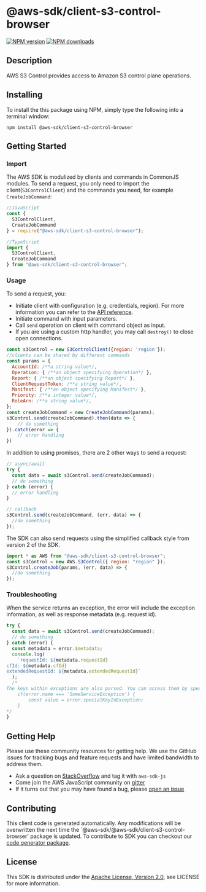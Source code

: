 # @aws-sdk/client-s3-control-browser

[![NPM version](https://img.shields.io/npm/v/@aws-sdk/client-s3-control-browser/preview.svg)](https://www.npmjs.com/package/@aws-sdk/client-s3-control-browser)
[![NPM downloads](https://img.shields.io/npm/dm/@aws-sdk/client-s3-control-browser.svg)](https://www.npmjs.com/package/@aws-sdk/client-s3-control-browser)

## Description

<p> AWS S3 Control provides access to Amazon S3 control plane operations. </p>

## Installing

To install the this package using NPM, simply type the following into a terminal window:

```
npm install @aws-sdk/client-s3-control-browser
```

## Getting Started

### Import

The AWS SDK is modulized by clients and commands in CommonJS modules. To send a request, you only need to import the client(`S3ControlClient`) and the commands you need, for example `CreateJobCommand`:

```javascript
//JavaScript
const {
  S3ControlClient,
  CreateJobCommand
} = require("@aws-sdk/client-s3-control-browser");
```

```javascript
//TypeScript
import {
  S3ControlClient,
  CreateJobCommand
} from "@aws-sdk/client-s3-control-browser";
```

### Usage

To send a request, you:

- Initiate client with configuration (e.g. credentials, region). For more information you can refer to the [API reference][].
- Initiate command with input parameters.
- Call `send` operation on client with command object as input.
- If you are using a custom http handler, you may call `destroy()` to close open connections.

```javascript
const s3Control = new S3ControlClient({region: 'region'});
//clients can be shared by different commands
const params = {
  AccountId: /**a string value*/,
  Operation: { /**an object specifying Operation*/ },
  Report: { /**an object specifying Report*/ },
  ClientRequestToken: /**a string value*/,
  Manifest: { /**an object specifying Manifest*/ },
  Priority: /**a integer value*/,
  RoleArn: /**a string value*/,
};
const createJobCommand = new CreateJobCommand(params);
s3Control.send(createJobCommand).then(data => {
    // do something
}).catch(error => {
    // error handling
})
```

In addition to using promises, there are 2 other ways to send a request:

```javascript
// async/await
try {
  const data = await s3Control.send(createJobCommand);
  // do something
} catch (error) {
  // error handling
}
```

```javascript
// callback
s3Control.send(createJobCommand, (err, data) => {
  //do something
});
```

The SDK can also send requests using the simplified callback style from version 2 of the SDK.

```javascript
import * as AWS from "@aws-sdk/client-s3-control-browser";
const s3Control = new AWS.S3Control({ region: "region" });
s3Control.createJob(params, (err, data) => {
  //do something
});
```

### Troubleshooting

When the service returns an exception, the error will include the exception information, as well as response metadata (e.g. request id).

```javascript
try {
  const data = await s3Control.send(createJobCommand);
  // do something
} catch (error) {
  const metadata = error.$metadata;
  console.log(
    `requestId: ${metadata.requestId}
cfId: ${metadata.cfId}
extendedRequestId: ${metadata.extendedRequestId}`
  );
  /*
The keys within exceptions are also parsed. You can access them by specifying exception names:
    if(error.name === 'SomeServiceException') {
        const value = error.specialKeyInException;
    }
*/
}
```

## Getting Help

Please use these community resources for getting help. We use the GitHub issues for tracking bugs and feature requests and have limited bandwidth to address them.

- Ask a question on [StackOverflow](https://stackoverflow.com/questions/tagged/aws-sdk-js) and tag it with `aws-sdk-js`
- Come join the AWS JavaScript community on [gitter](https://gitter.im/aws/aws-sdk-js-v3)
- If it turns out that you may have found a bug, please [open an issue](https://github.com/aws/aws-sdk-js-v3/issues)

## Contributing

This client code is generated automatically. Any modifications will be overwritten the next time the `@aws-sdk/@aws-sdk/client-s3-control-browser' package is updated. To contribute to SDK you can checkout our [code generator package][].

## License

This SDK is distributed under the
[Apache License, Version 2.0](http://www.apache.org/licenses/LICENSE-2.0),
see LICENSE for more information.

[code generator package]: https://github.com/aws/aws-sdk-js-v3/tree/master/packages/service-types-generator
[api reference]: https://docs.aws.amazon.com/AWSJavaScriptSDK/latest/
